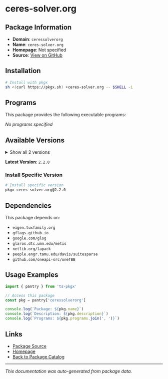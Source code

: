 # ceres-solver.org

> 

## Package Information

- **Domain**: `ceressolverorg`
- **Name**: `ceres-solver.org`
- **Homepage**: Not specified
- **Source**: [View on GitHub](https://github.com/pkgxdev/pantry/tree/main/projects/ceres-solver.org/package.yml)

## Installation

```bash
# Install with pkgx
sh <(curl https://pkgx.sh) +ceres-solver.org -- $SHELL -i
```

## Programs

This package provides the following executable programs:

*No programs specified*

## Available Versions

<details>
<summary>Show all 2 versions</summary>

- `2.2.0`, `2.1.0`

</details>

**Latest Version**: `2.2.0`

### Install Specific Version

```bash
# Install specific version
pkgx ceres-solver.org@2.2.0
```

## Dependencies

This package depends on:

- `eigen.tuxfamily.org`
- `gflags.github.io`
- `google.com/glog`
- `glaros.dtc.umn.edu/metis`
- `netlib.org/lapack`
- `people.engr.tamu.edu/davis/suitesparse`
- `github.com/oneapi-src/oneTBB`

## Usage Examples

```typescript
import { pantry } from 'ts-pkgx'

// Access this package
const pkg = pantry['ceressolverorg']

console.log(`Package: ${pkg.name}`)
console.log(`Description: ${pkg.description}`)
console.log(`Programs: ${pkg.programs.join(', ')}`)
```

## Links

- [Package Source](https://github.com/pkgxdev/pantry/tree/main/projects/ceres-solver.org/package.yml)
- [Homepage](#)
- [Back to Package Catalog](../package-catalog.md)

---

*This documentation was auto-generated from package data.*
